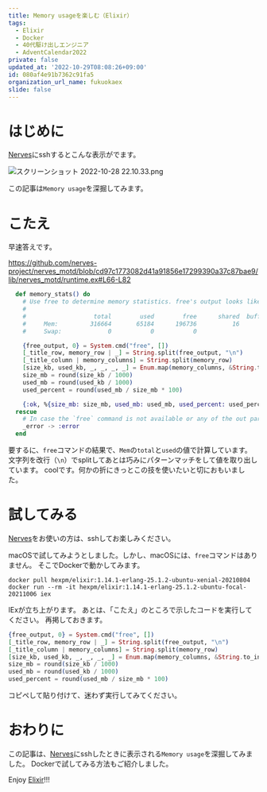 ```yaml
---
title: Memory usageを楽しむ（Elixir）
tags:
  - Elixir
  - Docker
  - 40代駆け出しエンジニア
  - AdventCalendar2022
private: false
updated_at: '2022-10-29T08:08:26+09:00'
id: 080af4e91b7362c91fa5
organization_url_name: fukuokaex
slide: false
---
```

# はじめに

[Nerves](https://www.nerves-project.org/)にsshするとこんな表示がでます。

![スクリーンショット 2022-10-28 22.10.33.png](https://qiita-image-store.s3.ap-northeast-1.amazonaws.com/0/131808/0e4a43d1-11c8-d8f5-6c29-8aee170bddd8.png)


この記事は`Memory usage`を深掘してみます。

# こたえ

早速答えです。

https://github.com/nerves-project/nerves_motd/blob/cd97c1773082d41a91856e17299390a37c87bae9/lib/nerves_motd/runtime.ex#L66-L82

```elixir
  def memory_stats() do
    # Use free to determine memory statistics. free's output looks like:
    #
    #                   total        used        free      shared  buff/cache   available
    #     Mem:         316664       65184      196736          16       54744      253472
    #     Swap:             0           0           0

    {free_output, 0} = System.cmd("free", [])
    [_title_row, memory_row | _] = String.split(free_output, "\n")
    [_title_column | memory_columns] = String.split(memory_row)
    [size_kb, used_kb, _, _, _, _] = Enum.map(memory_columns, &String.to_integer/1)
    size_mb = round(size_kb / 1000)
    used_mb = round(used_kb / 1000)
    used_percent = round(used_mb / size_mb * 100)

    {:ok, %{size_mb: size_mb, used_mb: used_mb, used_percent: used_percent}}
  rescue
    # In case the `free` command is not available or any of the out parses incorrectly
    _error -> :error
  end
```

要するに、`free`コマンドの結果で、`Mem`の`total`と`used`の値で計算しています。
文字列を改行（`\n`）でsplitしてあとは巧みにパターンマッチをして値を取り出しています。
coolです。何かの折にきっとこの技を使いたいと切におもいました。

# 試してみる

[Nerves](https://www.nerves-project.org/)をお使いの方は、sshしてお楽しみください。

macOSで試してみようとしました。しかし、macOSには、`free`コマンドはありません。
そこでDockerで動かしてみます。

```bash:CMD
docker pull hexpm/elixir:1.14.1-erlang-25.1.2-ubuntu-xenial-20210804
docker run --rm -it hexpm/elixir:1.14.1-erlang-25.1.2-ubuntu-focal-20211006 iex
```

IExが立ち上がります。
あとは、「こたえ」のところで示したコードを実行してください。
再掲しておきます。

```elixir
{free_output, 0} = System.cmd("free", [])
[_title_row, memory_row | _] = String.split(free_output, "\n")
[_title_column | memory_columns] = String.split(memory_row)
[size_kb, used_kb, _, _, _, _] = Enum.map(memory_columns, &String.to_integer/1)
size_mb = round(size_kb / 1000)
used_mb = round(used_kb / 1000)
used_percent = round(used_mb / size_mb * 100)
```

コピペして貼り付けて、迷わず実行してみてください。

# おわりに

この記事は、[Nerves](https://www.nerves-project.org/)にsshしたときに表示される`Memory usage`を深掘してみました。
Dockerで試してみる方法もご紹介しました。

Enjoy [Elixir](https://elixir-lang.org/)!!!
